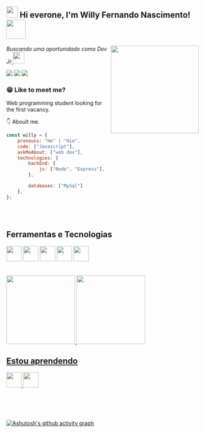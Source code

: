 <h2><img src="https://emojis.slackmojis.com/emojis/images/1531849430/4246/blob-sunglasses.gif?1531849430" width="30"/> Hi everone, I'm Willy Fernando Nascimento! <img src="https://media.giphy.com/media/12oufCB0MyZ1Go/giphy.gif" width="50"></h2>
<img align='right' src="https://media.giphy.com/media/Yfl7CS7vQqnebA69aH/giphy.gif" width="230">
<p><em>Buscando uma oportunidade como Dev Jr<a href="https://www.oneorigin.us/">
</a><img src="https://media.giphy.com/media/WUlplcMpOCEmTGBtBW/giphy.gif" width="30"> 
</em></p>

<div>
<a href="https://www.instagram.com/willyfernandez51/" target="_blank"><img src="https://img.shields.io/badge/-Instagram-%23E4405F?style=for-the-badge&logo=instagram&logoColor=white" target="_blank"></a>
<a href = "mailto:willy27nasc@gmail.com"><img src="https://img.shields.io/badge/Gmail-D14836?style=for-the-badge&logo=gmail&logoColor=white" target="_blank"></a>
<a href="https://www.linkedin.com/in/willy-fernando-nascimento-73619492/" target="_blank"><img src="https://img.shields.io/badge/-LinkedIn-%230077B5?style=for-the-badge&logo=linkedin&logoColor=white" target="_blank"></a>   
</div>

### 😁 Like to meet me?

Web programming student looking for the first vacancy.

👇 Aboult me. 

```javascript
const willy = {
    pronouns: "He" | "Him",
    code: ["Javascript"],
    askMeAbout: ["web dev"],
    technologies: {
        backEnd: {
            js: ["Node", "Express"],
        },

        databases: ["MySql"]
    },
};
```
<br>
<br>

## Ferramentas e Tecnologias
<div>
  <img src="https://cdn.jsdelivr.net/gh/devicons/devicon/icons/html5/html5-original.svg" width="40" height="40"/>
  <img src="https://cdn.jsdelivr.net/gh/devicons/devicon/icons/css3/css3-original.svg" width="40" height="40"/>
  <img src="https://cdn.jsdelivr.net/gh/devicons/devicon/icons/javascript/javascript-original.svg" width="40" height="40"/>
  <img src="https://cdn.jsdelivr.net/gh/devicons/devicon/icons/git/git-original.svg" width="40" height="40"/>
  <img src="https://cdn.jsdelivr.net/gh/devicons/devicon/icons/linux/linux-original.svg" width="40" height="40"/>      
</div>

<br>
<br>

<div>
<a href="https://github.com/will27nasc">
<img height="180em" src="https://github-readme-stats.vercel.app/api/top-langs/?username=will27nasc&layout=compact&langs_count=7&theme=tokyonight"/>
<img height="180em" src="https://github-readme-stats.vercel.app/api?username=will27nasc&show_icons=true&theme=tokyonight&include_all_commits=true&count_private=true"/>
</div>

## Estou aprendendo
<div>
  <img src="https://cdn.jsdelivr.net/gh/devicons/devicon/icons/wordpress/wordpress-plain.svg" width="40" height="40"/>
  <img src="https://cdn.jsdelivr.net/gh/devicons/devicon/icons/python/python-original.svg" width="40" height="40"/>     
</div>
<br>
<br>
<br>
<br>

[![Ashutosh's github activity graph](https://github-readme-activity-graph.vercel.app/graph?username=will27nasc&bg_color=000519&color=496dfd&line=4dff00&point=6689f5&area=true&hide_border=true)](https://github.com/ashutosh00710/github-readme-activity-graph)
